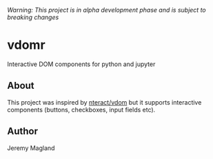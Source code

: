 *Warning: This project is in alpha development phase and is subject to breaking changes*

# vdomr
Interactive DOM components for python and jupyter

## About

This project was inspired by [nteract/vdom](https://github.com/nteract/vdom) but it supports interactive components (buttons, checkboxes, input fields etc).

## Author

Jeremy Magland

